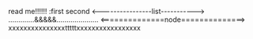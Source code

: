 read me!!!!!! :first second 
<----------------list----------->
.............&&&&&.....................
<==============node==============>
xxxxxxxxxxxxxxxtttttxxxxxxxxxxxxxxxxx
